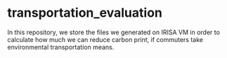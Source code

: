 # transportation_evaluation
In this repository, we store the files we generated on IRISA VM in order to calculate how much we can reduce carbon print, if commuters take environmental transportation means.
